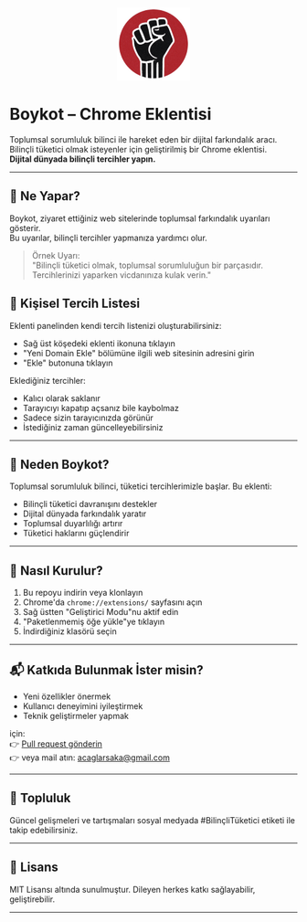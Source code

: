 <p align="center">
  <img src="images/icon128.png" alt="Boykot Logo" width="128" height="128">
</p>

# Boykot – Chrome Eklentisi

Toplumsal sorumluluk bilinci ile hareket eden bir dijital farkındalık aracı.  
Bilinçli tüketici olmak isteyenler için geliştirilmiş bir Chrome eklentisi.  
**Dijital dünyada bilinçli tercihler yapın.**

---

## 🚨 Ne Yapar?

Boykot, ziyaret ettiğiniz web sitelerinde toplumsal farkındalık uyarıları gösterir.  
Bu uyarılar, bilinçli tercihler yapmanıza yardımcı olur.

> Örnek Uyarı:  
> "Bilinçli tüketici olmak, toplumsal sorumluluğun bir parçasıdır. Tercihlerinizi yaparken vicdanınıza kulak verin."

## 🎯 Kişisel Tercih Listesi

Eklenti panelinden kendi tercih listenizi oluşturabilirsiniz:
- Sağ üst köşedeki eklenti ikonuna tıklayın
- "Yeni Domain Ekle" bölümüne ilgili web sitesinin adresini girin
- "Ekle" butonuna tıklayın

Eklediğiniz tercihler:
- Kalıcı olarak saklanır
- Tarayıcıyı kapatıp açsanız bile kaybolmaz
- Sadece sizin tarayıcınızda görünür
- İstediğiniz zaman güncelleyebilirsiniz

---

## 🧭 Neden Boykot?

Toplumsal sorumluluk bilinci, tüketici tercihlerimizle başlar. Bu eklenti:
- Bilinçli tüketici davranışını destekler
- Dijital dünyada farkındalık yaratır
- Toplumsal duyarlılığı artırır
- Tüketici haklarını güçlendirir

---

## 🔧 Nasıl Kurulur?

1. Bu repoyu indirin veya klonlayın
2. Chrome'da `chrome://extensions/` sayfasını açın
3. Sağ üstten "Geliştirici Modu"nu aktif edin
4. "Paketlenmemiş öğe yükle"ye tıklayın
5. İndirdiğiniz klasörü seçin

---

## 📬 Katkıda Bulunmak İster misin?

- Yeni özellikler önermek
- Kullanıcı deneyimini iyileştirmek
- Teknik geliştirmeler yapmak

için:  
👉 [Pull request gönderin](https://github.com/anilsakadev)  
👉 veya mail atın: [acaglarsaka@gmail.com](mailto:acaglarsaka@gmail.com)

---

## 📢 Topluluk

Güncel gelişmeleri ve tartışmaları sosyal medyada #BilinçliTüketici etiketi ile takip edebilirsiniz.

---

## 📝 Lisans

MIT Lisansı altında sunulmuştur. Dileyen herkes katkı sağlayabilir, geliştirebilir.

---

